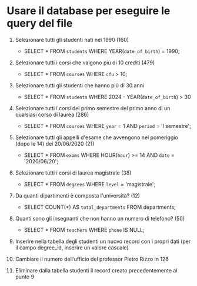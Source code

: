 # Usare il database per eseguire le query del file

1. Selezionare tutti gli studenti nati nel 1990 (160)

   - SELECT \* FROM `students` WHERE YEAR(`date_of_birth`) = 1990;

2. Selezionare tutti i corsi che valgono più di 10 crediti (479)

   - SELECT \* FROM `courses` WHERE `cfu` > 10;

3. Selezionare tutti gli studenti che hanno più di 30 anni

   - SELECT \* FROM `students` WHERE 2024 - YEAR(`date_of_birth`) > 30

4. Selezionare tutti i corsi del primo semestre del primo anno di un qualsiasi corso di
   laurea (286)

   - SELECT \* FROM `courses` WHERE `year` = 1 AND `period` = 'I semestre';

5. Selezionare tutti gli appelli d'esame che avvengono nel pomeriggio (dopo le 14) del
   20/06/2020 (21)

   - SELECT \* FROM `exams` WHERE HOUR(`hour`) >= 14 AND `date` = '2020/06/20';

6. Selezionare tutti i corsi di laurea magistrale (38)

   - SELECT \* FROM `degrees` WHERE `level` = 'magistrale';

7. Da quanti dipartimenti è composta l'università? (12)

   - SELECT COUNT(\*) AS `total_departments` FROM departments;

8. Quanti sono gli insegnanti che non hanno un numero di telefono? (50)

   - SELECT \* FROM `teachers` WHERE `phone` IS NULL;

9. Inserire nella tabella degli studenti un nuovo record con i propri dati (per il campo
   degree_id, inserire un valore casuale)
10. Cambiare il numero dell’ufficio del professor Pietro Rizzo in 126
11. Eliminare dalla tabella studenti il record creato precedentemente al punto 9
